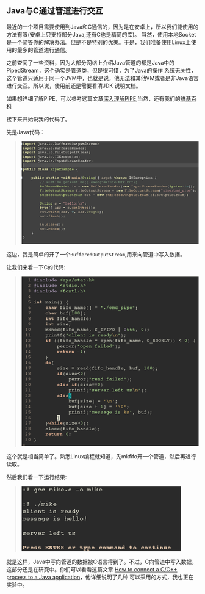 Java与C通过管道进行交互
---
最近的一个项目需要使用到Java和C通信的，因为是在安卓上，所以我们能使用的方法有限(安卓上只支持部分Java,还有C也是精简的库)。
当然，使用本地Socket是一个简答你的解决办法。但是不是特别的优美。于是，我们准备使用Linux上使用的最多的管道进行通信。

之前查阅了一些资料，因为大部分网络上介绍Java管道的都是Java中的PipedStream，这个确实是管道类，但是很可惜，为了Java的操作
系统无关性，这个管道只适用于同一个JVM中，也就是说，他无法和其他VM或者是非Java语言进行交互。所以说，使用前还是需要看清JDK
说明文档。

如果想详细了解PIPE，可以参考这篇文章[深入理解PIPE](http://blog.ddup.us/?p=285),当然，还有我们的[维基百科](http://zh.wikipedia.org/zh-cn/%E7%AE%A1%E9%81%93_%28Unix%29)

接下来开始说我的代码了。

先是Java代码：
> ![image](images/2014-03-15-1.png)

这边，我是简单的开了一个`BufferedOutputStream`,用来向管道中写入数据。

让我们来看一下C的代码:
> ![image](images/2014-03-15-2.png)

这个就是相当简单了。熟悉Linux编程就知道，先mkfifo开一个管道，然后再进行读取。

然后我们看一下运行结果:
>  ![image](images/2014-03-15-3.png)

就是这样，Java中写向管道的数据被C语言得到了。不过，C向管道中写入数据，这部分还是在研究中。你们可以看看这篇文章
[How to connect a C/C++ process to a Java application](http://research.engineering.wustl.edu/~beardj/CtoJava.html)，他详细说明了几种
可以采用的方式，我也正在实验中。


